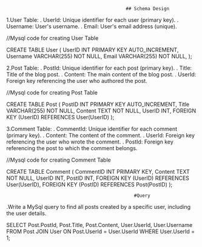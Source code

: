 
                                                
                                                ## Schema Design

1.User Table:
    . UserId: Unique identifier for each user (primary key).
    . Username: User's username.
    . Email: User's email address (unique).

//Mysql code for creating User Table

CREATE TABLE User (
    UserID INT PRIMARY KEY AUTO_INCREMENT,
    Username VARCHAR(255) NOT NULL,
    Email VARCHAR(255) NOT NULL,
);


2.Post Table:
    . PostId: Unique identifier for each post (primary key).
    . Title: Title of the blog post.
    . Content: The main content of the blog post.
    . UserId: Foreign key referencing the user who authored the post.

//Mysql code for creating Post Table

CREATE TABLE Post (
   PostID INT PRIMARY KEY AUTO_INCREMENT,
   Title VARCHAR(255) NOT NULL,
   Content TEXT NOT NULL,
   UserID INT,
   FOREIGN KEY (UserID) REFERENCES User(UserID)
);


3.Comment Table:
    . CommentId: Unique identifier for each comment (primary key).
    . Content: The content of the comment.
    . UserId: Foreign key referencing the user who wrote the comment.
    . PostId: Foreign key referencing the post to which the comment belongs.

//Mysql code for creating Comment Table

CREATE TABLE Comment (
   CommentID INT PRIMARY KEY,
   Content TEXT NOT NULL,
   UserID INT,
   PostID INT,
   FOREIGN KEY (UserID) REFERENCES User(UserID),
   FOREIGN KEY (PostID) REFERENCES Post(PostID)
);


                                                   #Query
.Write a MySql query to find all posts created by a specific user, including the user details.

SELECT
    Post.PostId,
    Post.Title,
    Post.Content,
    User.UserId,
    User.Username
FROM
    Post
JOIN
    User ON Post.UserId = User.UserId
WHERE
    User.UserId = 1;
